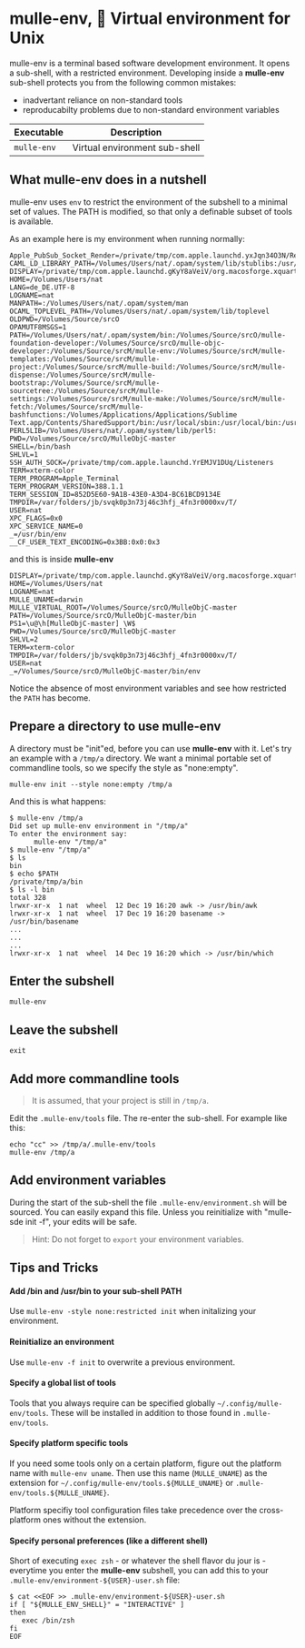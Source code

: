 # mulle-env, 🌳 Virtual environment for Unix

mulle-env is a terminal based software development environment. It opens a
sub-shell, with a restricted environment. Developing inside a **mulle-env**
sub-shell protects you from the following common mistakes:

* inadvertant reliance on non-standard tools
* reproducabilty problems due to non-standard environment variables

Executable          | Description
--------------------|--------------------------------
`mulle-env`         | Virtual environment sub-shell


## What mulle-env does in a nutshell

mulle-env uses `env` to restrict the environment of the subshell to a minimal
set of values. The PATH is modified, so that only a definable subset of tools
is available.

As an example here is my environment when running normally:

```
Apple_PubSub_Socket_Render=/private/tmp/com.apple.launchd.yxJqn34O3N/Render
CAML_LD_LIBRARY_PATH=/Volumes/Users/nat/.opam/system/lib/stublibs:/usr/local/lib/ocaml/stublibs
DISPLAY=/private/tmp/com.apple.launchd.gKyY8aVeiV/org.macosforge.xquartz:0
HOME=/Volumes/Users/nat
LANG=de_DE.UTF-8
LOGNAME=nat
MANPATH=:/Volumes/Users/nat/.opam/system/man
OCAML_TOPLEVEL_PATH=/Volumes/Users/nat/.opam/system/lib/toplevel
OLDPWD=/Volumes/Source/srcO
OPAMUTF8MSGS=1
PATH=/Volumes/Users/nat/.opam/system/bin:/Volumes/Source/srcO/mulle-foundation-developer:/Volumes/Source/srcO/mulle-objc-developer:/Volumes/Source/srcM/mulle-env:/Volumes/Source/srcM/mulle-templates:/Volumes/Source/srcM/mulle-project:/Volumes/Source/srcM/mulle-build:/Volumes/Source/srcM/mulle-dispense:/Volumes/Source/srcM/mulle-bootstrap:/Volumes/Source/srcM/mulle-sourcetree:/Volumes/Source/srcM/mulle-settings:/Volumes/Source/srcM/mulle-make:/Volumes/Source/srcM/mulle-fetch:/Volumes/Source/srcM/mulle-bashfunctions:/Volumes/Applications/Applications/Sublime Text.app/Contents/SharedSupport/bin:/usr/local/sbin:/usr/local/bin:/usr/bin:/bin:/usr/sbin:/sbin:/opt/X11/bin
PERL5LIB=/Volumes/Users/nat/.opam/system/lib/perl5:
PWD=/Volumes/Source/srcO/MulleObjC-master
SHELL=/bin/bash
SHLVL=1
SSH_AUTH_SOCK=/private/tmp/com.apple.launchd.YrEMJV1DUq/Listeners
TERM=xterm-color
TERM_PROGRAM=Apple_Terminal
TERM_PROGRAM_VERSION=388.1.1
TERM_SESSION_ID=852D5E60-9A1B-43E0-A3D4-BC61BCD9134E
TMPDIR=/var/folders/jb/svqk0p3n73j46c3hfj_4fn3r0000xv/T/
USER=nat
XPC_FLAGS=0x0
XPC_SERVICE_NAME=0
_=/usr/bin/env
__CF_USER_TEXT_ENCODING=0x3BB:0x0:0x3
```

and this is inside **mulle-env**

```
DISPLAY=/private/tmp/com.apple.launchd.gKyY8aVeiV/org.macosforge.xquartz:0
HOME=/Volumes/Users/nat
LOGNAME=nat
MULLE_UNAME=darwin
MULLE_VIRTUAL_ROOT=/Volumes/Source/srcO/MulleObjC-master
PATH=/Volumes/Source/srcO/MulleObjC-master/bin
PS1=\u@\h[MulleObjC-master] \W$
PWD=/Volumes/Source/srcO/MulleObjC-master
SHLVL=2
TERM=xterm-color
TMPDIR=/var/folders/jb/svqk0p3n73j46c3hfj_4fn3r0000xv/T/
USER=nat
_=/Volumes/Source/srcO/MulleObjC-master/bin/env
```

Notice the absence of most environment variables and see how restricted the
`PATH` has become.


## Prepare a directory to use mulle-env

A directory must be "init"ed, before you can use **mulle-env** with it.
Let's try an example with a `/tmp/a` directory. We want a minimal portable set
of commandline tools, so we specify the style as "none:empty".

```
mulle-env init --style none:empty /tmp/a
```

And this is what happens:

```
$ mulle-env /tmp/a
Did set up mulle-env environment in "/tmp/a"
To enter the environment say:
      mulle-env "/tmp/a"
$ mulle-env "/tmp/a"
$ ls
bin
$ echo $PATH
/private/tmp/a/bin
$ ls -l bin
total 328
lrwxr-xr-x  1 nat  wheel  12 Dec 19 16:20 awk -> /usr/bin/awk
lrwxr-xr-x  1 nat  wheel  17 Dec 19 16:20 basename -> /usr/bin/basename
...
...
...
lrwxr-xr-x  1 nat  wheel  14 Dec 19 16:20 which -> /usr/bin/which
```

## Enter the subshell

```
mulle-env
```

## Leave the subshell

```
exit
```


## Add more commandline tools

> It is assumed, that your project is still in `/tmp/a`.

Edit the `.mulle-env/tools` file. The re-enter the sub-shell.
For example like this:

```
echo "cc" >> /tmp/a/.mulle-env/tools
mulle-env /tmp/a
```

## Add environment variables

During the start of the sub-shell the file `.mulle-env/environment.sh` will be
sourced. You can easily expand this file. Unless you reinitialize with
"mulle-sde init -f", your edits will be safe.

> Hint: Do not forget to `export` your environment variables.


## Tips and Tricks


#### Add /bin and /usr/bin to your sub-shell PATH

Use `mulle-env -style none:restricted init` when initalizing your environment.

#### Reinitialize an environment

Use `mulle-env -f init` to overwrite a previous environment.

#### Specify a global list of tools

Tools that you always require can be specified globally
`~/.config/mulle-env/tools`. These will be installed in addition to those found
in `.mulle-env/tools`.

#### Specify platform specific tools

If you need some tools only on a certain platform, figure out the platform name
with `mulle-env uname`. Then use this name (`MULLE_UNAME`) as the extension for
`~/.config/mulle-env/tools.${MULLE_UNAME}` or `.mulle-env/tools.${MULLE_UNAME}`.

Platform specifiy tool configuration files take precedence over the
cross-platform ones without the extension.

#### Specify personal preferences (like a different shell)

Short of executing `exec zsh` - or whatever the shell flavor du jour is -
everytime you enter the **mulle-env** subshell, you can add this to your
`.mulle-env/environment-${USER}-user.sh` file:

```
$ cat <<EOF >> .mulle-env/environment-${USER}-user.sh
if [ "${MULLE_ENV_SHELL}" = "INTERACTIVE" ]
then
   exec /bin/zsh
fi
EOF
```



